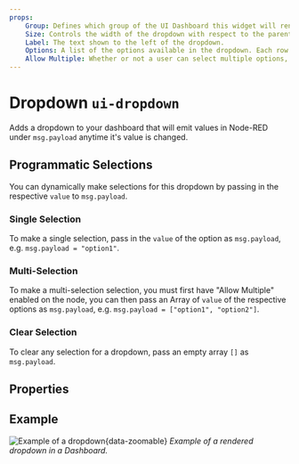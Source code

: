 ```yaml
---
props:
    Group: Defines which group of the UI Dashboard this widget will render in.
    Size: Controls the width of the dropdown with respect to the parent group. Maximum value is the width of the group.
    Label: The text shown to the left of the dropdown.
    Options: A list of the options available in the dropdown. Each row defines a `label` (shown in the dropdown) and `value` (emitted on selection) property.
    Allow Multiple: Whether or not a user can select multiple options, if so, checkboxes are shown, and value is emitted in an array.
---
```


<script setup>
</script>

# Dropdown `ui-dropdown`

Adds a dropdown to your dashboard that will emit values in Node-RED under `msg.payload` anytime it's value is changed.

## Programmatic Selections

You can dynamically make selections for this dropdown by passing in the respective `value` to `msg.payload`.

### Single Selection

To make a single selection, pass in the `value` of the option as `msg.payload`, e.g. `msg.payload = "option1"`.

### Multi-Selection

 To make a multi-selection selection, you must first have "Allow Multiple" enabled on the node, you can then pass an Array of `value` of the respective options as `msg.payload`, e.g. `msg.payload = ["option1", "option2"]`.

### Clear Selection

 To clear any selection for a dropdown, pass an empty array `[]` as `msg.payload`.

## Properties

<PropsTable/>

## Example

![Example of a dropdown](/images/node-examples/ui-dropdown.png "Example of a dropdown"){data-zoomable}
*Example of a rendered dropdown in a Dashboard.*
